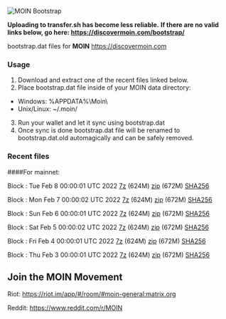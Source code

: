 ![MOIN Bootstrap](https://i.imgur.com/KjM1jMp.jpg)

**Uploading to transfer.sh has become less reliable.**
**If there are no valid links below, go here: https://discovermoin.com/bootstrap/**

bootstrap.dat files for **MOIN** https://discovermoin.com

### Usage

1. Download and extract one of the recent files linked below.
2. Place bootstrap.dat file inside of your MOIN data directory:
 - Windows: %APPDATA%\Moin\
 - Unix/Linux: ~/.moin/
3. Run your wallet and let it sync using bootstrap.dat
4. Once sync is done bootstrap.dat file will be renamed to bootstrap.dat.old automagically and can be safely removed.


### Recent files

####For mainnet:

Block : Tue Feb  8 00:00:01 UTC 2022 [7z](https://transfer.sh/7t0kv6/bootstrap.dat.20220208.7z) (624M) [zip](https://transfer.sh/iX1lzW/bootstrap.dat.20220208.zip) (672M) [SHA256](https://transfer.sh/KcdOdB/sha256.txt)

Block : Mon Feb  7 00:00:02 UTC 2022 [7z](https://transfer.sh/0PVi1I/bootstrap.dat.20220207.7z) (624M) [zip](https://transfer.sh/1nGAyx/bootstrap.dat.20220207.zip) (672M) [SHA256](https://transfer.sh/I8Cmv5/sha256.txt)

Block : Sun Feb  6 00:00:01 UTC 2022 [7z](https://transfer.sh/Dvu08q/bootstrap.dat.20220206.7z) (624M) [zip](https://transfer.sh/NoGule/bootstrap.dat.20220206.zip) (672M) [SHA256](https://transfer.sh/qj3EFd/sha256.txt)

Block : Sat Feb  5 00:00:02 UTC 2022 [7z](https://transfer.sh/5hIUVj/bootstrap.dat.20220205.7z) (624M) [zip](https://transfer.sh/xaT2AE/bootstrap.dat.20220205.zip) (672M) [SHA256](https://transfer.sh/jxBX6J/sha256.txt)

Block : Fri Feb  4 00:00:01 UTC 2022 [7z](https://transfer.sh/d6PPKw/bootstrap.dat.20220204.7z) (624M) [zip](https://transfer.sh/wr4baV/bootstrap.dat.20220204.zip) (672M) [SHA256](https://transfer.sh/jpGQJA/sha256.txt)

Block : Thu Feb  3 00:00:01 UTC 2022 [7z](https://transfer.sh/IEjfDT/bootstrap.dat.20220203.7z) (624M) [zip](https://transfer.sh/fHpvg5/bootstrap.dat.20220203.zip) (672M) [SHA256](https://transfer.sh/Ijgl1s/sha256.txt)

## Join the MOIN Movement

Riot: https://riot.im/app/#/room/#moin-general:matrix.org

Reddit: https://www.reddit.com/r/MOIN
